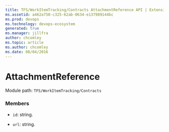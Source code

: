 ```yaml
---
title: TFS/WorkItemTracking/Contracts AttachmentReference API | Extensions for Azure DevOps Services
ms.assetid: a462a750-c325-62ab-0634-e137989144bc
ms.prod: devops
ms.technology: devops-ecosystem
generated: true
ms.manager: jillfra
author: chcomley
ms.topic: article
ms.author: chcomley
ms.date: 08/04/2016
---
```


# AttachmentReference

Module path: `TFS/WorkItemTracking/Contracts`


### Members

* `id`: string. 

* `url`: string. 

